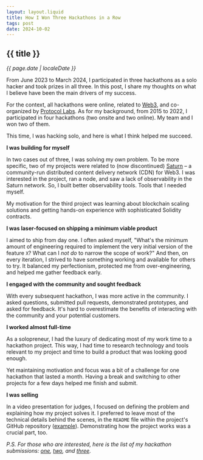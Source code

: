 ```yaml
---
layout: layout.liquid
title: How I Won Three Hackathons in a Row
tags: post
date: 2024-10-02
---
```


## {{ title }}

_{{ page.date | localeDate }}_

From June 2023 to March 2024, I participated in three hackathons as a solo hacker and took prizes in all three. In this post, I share my thoughts on what I believe have been the main drivers of my success.

For the context, all hackathons were online, related to [Web3](https://en.wikipedia.org/wiki/Web3), and co-organized by [Protocol Labs](https://protocol.ai).
As for my background, from 2015 to 2022, I participated in four hackathons (two onsite and two online). My team and I won two of them.

This time, I was hacking solo, and here is what I think helped me succeed.

**I was building for myself**

In two cases out of three, I was solving my own problem.
To be more specific, two of my projects were related to (now discontinued) [Saturn](https://saturn.tech) – a community-run distributed content delivery network (CDN) for Web3.
I was interested in the project, ran a node, and saw a lack of observability in the Saturn network.
So, I built better observability tools. Tools that I needed myself.

My motivation for the third project was learning about blockchain scaling solutions and getting hands-on experience with sophisticated Solidity contracts.

**I was laser-focused on shipping a minimum viable product**

I aimed to ship from day one.
I often asked myself, "What's the minimum amount of engineering required to implement the very initial version of the feature `X`? What can I _not do_ to narrow the scope of work?"
And then, on every iteration, I strived to have something working and available for others to try.
It balanced my perfectionism, protected me from over-engineering, and helped me gather feedback early.

**I engaged with the community and sought feedback**

With every subsequent hackathon, I was more active in the community.
I asked questions, submitted pull requests, demonstrated prototypes, and asked for feedback.
It's hard to overestimate the benefits of interacting with the community and your potential customers.

**I worked almost full-time**

As a solopreneur, I had the luxury of dedicating most of my work time to a hackathon project.
This way, I had time to research technology and tools relevant to my project and time to build a product that was looking good enough.

Yet maintaining motivation and focus was a bit of a challenge for one hackathon that lasted a month. Having a break and switching to other projects for a few days helped me finish and submit.

**I was selling**

In a video presentation for judges, I focused on defining the problem and explaining how my project solves it.
I preferred to leave most of the technical details behind the scenes, in the `README` file within the project's GitHub repository ([example](https://github.com/cronian-tech/saturn-observatory?tab=readme-ov-file#-how-its-made)).
Demonstrating how the project works was a crucial part, too.

_P.S. For those who are interested, here is the list of my hackathon submissions: [one](https://ethglobal.com/showcase/saturn-moonlet-c4583), [two](https://github.com/cronian-tech/saturn-observatory), and [three](https://dorahacks.io/buidl/10858)._
